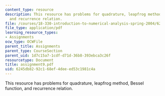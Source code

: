 ```yaml
---
content_type: resource
description: This resource has problems for quadrature, leapfrog method, Bessel function,
  and recurrence relation.
file: /courses/18-330-introduction-to-numerical-analysis-spring-2004/6245db8292c168ef4deeed53c1981c4a_assignment9.pdf
file_type: application/pdf
learning_resource_types:
- Assignments
ocw_type: OCWFile
parent_title: Assignments
parent_type: CourseSection
parent_uid: 1d7c15a7-1cdf-d71d-36b8-393ebca3c26f
resourcetype: Document
title: assignment9.pdf
uid: 6245db82-92c1-68ef-4dee-ed53c1981c4a
---
```

This resource has problems for quadrature, leapfrog method, Bessel function, and recurrence relation.

